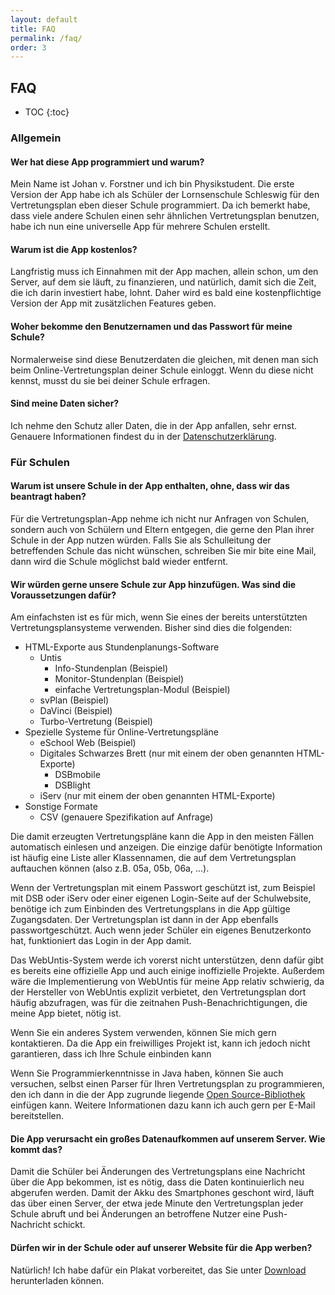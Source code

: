 ```yaml
---
layout: default
title: FAQ
permalink: /faq/
order: 3
---
```


FAQ
---

* TOC
{:toc}

### Allgemein

#### Wer hat diese App programmiert und warum?
Mein Name ist Johan v. Forstner und ich bin Physikstudent. Die erste Version der App habe ich als Schüler der
Lornsenschule Schleswig für den Vertretungsplan eben dieser Schule programmiert. Da ich bemerkt habe, dass viele
andere Schulen einen sehr ähnlichen Vertretungsplan benutzen, habe ich nun eine universelle App für mehrere Schulen
erstellt.

#### Warum ist die App kostenlos?
Langfristig muss ich Einnahmen mit der App machen, allein schon, um den Server, auf dem sie läuft, zu
finanzieren, und natürlich, damit sich die Zeit, die ich darin investiert habe, lohnt. Daher wird es bald eine
kostenpflichtige Version der App mit zusätzlichen Features geben.

#### Woher bekomme den Benutzernamen und das Passwort für meine Schule?
Normalerweise sind diese Benutzerdaten die gleichen, mit denen man sich beim Online-Vertretungsplan deiner Schule
einloggt. Wenn du diese nicht kennst, musst du sie bei deiner Schule erfragen.

#### Sind meine Daten sicher?
Ich nehme den Schutz aller Daten, die in der App anfallen, sehr ernst. Genauere Informationen findest du in der
[Datenschutzerklärung](/datenschutz).

### Für Schulen

#### Warum ist unsere Schule in der App enthalten, ohne, dass wir das beantragt haben?
Für die Vertretungsplan-App nehme ich nicht nur Anfragen von Schulen, sondern auch von Schülern und Eltern entgegen,
die gerne den Plan ihrer Schule in der App nutzen würden. Falls Sie als Schulleitung der betreffenden Schule das
nicht wünschen, schreiben Sie mir bite eine Mail, dann wird die Schule möglichst bald wieder entfernt.

#### Wir würden gerne unsere Schule zur App hinzufügen. Was sind die Voraussetzungen dafür?
Am einfachsten ist es für mich, wenn Sie eines der bereits unterstützten Vertretungsplansysteme verwenden. Bisher
sind dies die folgenden:

 - HTML-Exporte aus Stundenplanungs-Software
     - Untis
        - Info-Stundenplan (Beispiel)
        - Monitor-Stundenplan (Beispiel)
        - einfache Vertretungsplan-Modul (Beispiel)
     - svPlan (Beispiel)
     - DaVinci (Beispiel)
     - Turbo-Vertretung (Beispiel)
  - Spezielle Systeme für Online-Vertretungspläne
    - eSchool Web (Beispiel)
    - Digitales Schwarzes Brett (nur mit einem der oben genannten HTML-Exporte)
        - DSBmobile
        - DSBlight
    - iServ (nur mit einem der oben genannten HTML-Exporte)
  - Sonstige Formate
    - CSV (genauere Spezifikation auf Anfrage)

Die damit erzeugten Vertretungspläne kann die App in den meisten Fällen automatisch einlesen und anzeigen. Die
einzige dafür benötigte Information ist häufig eine Liste aller Klassennamen, die auf dem Vertretungsplan auftauchen
können (also z.B. 05a, 05b, 06a, ...).

Wenn der Vertretungsplan mit einem Passwort geschützt ist, zum Beispiel mit DSB oder iServ oder einer eigenen
Login-Seite auf der Schulwebsite, benötige ich zum Einbinden des Vertretungsplans in die App gültige Zugangsdaten.
Der Vertretungsplan ist dann in der App ebenfalls passwortgeschützt. Auch wenn jeder Schüler ein eigenes
Benutzerkonto hat, funktioniert das Login in der App damit.

Das WebUntis-System werde ich vorerst nicht unterstützen, denn dafür gibt es bereits eine offizielle App und auch
einige inoffizielle Projekte. Außerdem wäre die Implementierung von WebUntis für meine App relativ schwierig, da der
Hersteller von WebUntis explizit verbietet, den Vertretungsplan dort häufig abzufragen, was für die zeitnahen
Push-Benachrichtigungen, die meine App bietet, nötig ist.

Wenn Sie ein anderes System verwenden, können Sie mich gern kontaktieren. Da die App ein freiwilliges Projekt ist,
kann ich jedoch nicht garantieren, dass ich Ihre Schule einbinden kann

Wenn Sie Programmierkenntnisse in Java haben, können Sie auch versuchen, selbst einen Parser für Ihren
Vertretungsplan zu programmieren, den ich dann in die der App zugrunde liegende [Open Source-Bibliothek](/open-source/)
einfügen kann. Weitere Informationen dazu kann ich auch gern per E-Mail bereitstellen.

#### Die App verursacht ein großes Datenaufkommen auf unserem Server. Wie kommt das?
Damit die Schüler bei Änderungen des Vertretungsplans eine Nachricht über die App bekommen, ist es nötig, dass die
Daten kontinuierlich neu abgerufen werden. Damit der Akku des Smartphones geschont wird, läuft das über einen Server,
der etwa jede Minute den Vertretungsplan jeder Schule abruft und bei Änderungen an betroffene Nutzer eine
Push-Nachricht schickt.

#### Dürfen wir in der Schule oder auf unserer Website für die App werben?
Natürlich! Ich habe dafür ein Plakat vorbereitet, das Sie unter [Download](/download) herunterladen können.